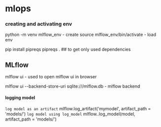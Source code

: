 # mlops

### creating and activating env
python -m venv mlflow_env - create
source mlflow_env/bin/activate - load env

pip install pipreqs
pipreqs . ## to get only used dependencies

## MLflow
mlflow ui - used to open mlflow ui in browser

mlflow ui --backend-store-uri sqlite:///mlflow.db  - mlflow backend

#### logging model
`log model as an artifact`
mlflow.log_artifact('mymodel', artifact_path = 'models/')
`log model using log_model`
mlflow.<framework>.log_model(model, artifact_path = 'models/')
